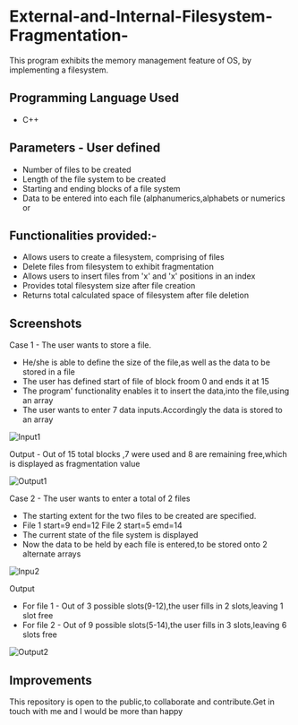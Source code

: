# External-and-Internal-Filesystem-Fragmentation-
This program exhibits the memory management feature of OS, by implementing a filesystem.

## Programming Language Used

- C++

## Parameters - User defined

- Number of files to be created
- Length of the file system to be created
- Starting and ending blocks of a file system
- Data to be entered into each file (alphanumerics,alphabets or numerics or 

## Functionalities provided:-
- Allows users to create a filesystem, comprising of files
- Delete files from filesystem to exhibit fragmentation
- Allows users to insert files from 'x' and 'x' positions in an index
- Provides total filesystem size after file creation
- Returns total calculated space of filesystem after file deletion

## Screenshots

Case 1 - The user wants to store a file.
- He/she is able to define the size of the file,as well as the data to be stored in a file
- The user has defined start of file of block froom 0 and ends it at 15
- The program' functionality enables it to insert the data,into the file,using an array
- The user wants to enter 7 data inputs.Accordingly the data is stored to an array

![Input1](https://user-images.githubusercontent.com/77625109/122107686-f6db7500-ce38-11eb-9273-e7db2b20a798.png)

Output -  Out of 15 total blocks ,7 were used and 8 are remaining free,which is displayed as fragmentation value

![Output1](https://user-images.githubusercontent.com/77625109/122107704-fe028300-ce38-11eb-9962-e0e6574e6e9b.png)

Case 2 - The user wants to enter a total of 2 files
- The starting extent for the two files to be created are specified.    
- File 1 start=9    end=12            File 2 start=5    emd=14
- The current state of the file system is displayed
- Now the data to be held by each file is entered,to be stored onto 2 alternate arrays

![Inpu2](https://user-images.githubusercontent.com/77625109/122107722-02c73700-ce39-11eb-84ed-3bb89022858f.png)

Output 
- For file 1 - Out of 3 possible slots(9-12),the user fills in 2 slots,leaving 1 slot free
- For file 2 - Out of 9 possible slots(5-14),the user fills in 3 slots,leaving 6 slots free
   

![Output2](https://user-images.githubusercontent.com/77625109/122107741-065abe00-ce39-11eb-9080-5637687c884d.png)

## Improvements

This repository is open to the public,to collaborate and contribute.Get in touch with me and I would be more than happy
